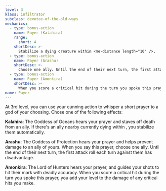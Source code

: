 ```yaml
---
level: 3
klass: infiltrator
subclass: devotee-of-the-old-ways
mechanics:
  - type: bonus-action
    name: Payer (Kalahira)
    range:
      short: 4
    shortDesc: >-
      Stabilize a dying creature within <me-distance length="10" />.
  - type: bonus-action
    name: Payer (Arashu)
    shortDesc: >-
      Choose one ally. Until the end of their next turn, the first attack roll each turn against them has disadvantage.
  - type: bonus-action
    name: Payer (Amonkira)
    shortDesc: >-
      When you score a critical hit during the turn you spoke this prayer, you add your level to the damage of any critical hits you make.
name: Payer
---
```

At 3rd level, you can use your cunning action to whisper a short prayer to a god of your choosing. Chose one of the following effects:

__Kalahira__: The Goddess of Oceans hears your prayer and staves off death from an ally. If there's an ally nearby currently dying within <me-distance length="10" />, you stabilize them automatically.

__Arashu__: The Goddess of Protection hears your prayer and helps prevent damage to an ally of yours. When you say this prayer, choose one ally. Until the end of their next turn, the first attack roll each turn against them has disadvantage.

__Amonkira__: The Lord of Hunters hears your prayer, and guides your shots to hit their mark with deadly accuracy. When you score a critical hit during the turn you spoke this prayer, you add your level to the damage of any critical hits you make.

